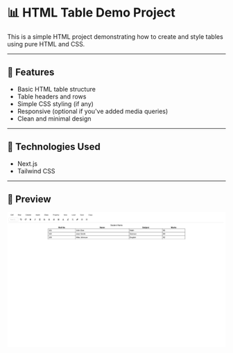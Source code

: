 # 📊 HTML Table Demo Project

This is a simple HTML project demonstrating how to create and style tables using pure HTML and CSS.

---

## 📝 Features

-   Basic HTML table structure
-   Table headers and rows
-   Simple CSS styling (if any)
-   Responsive (optional if you've added media queries)
-   Clean and minimal design

---

## 🔧 Technologies Used

-   Next.js
-   Tailwind CSS

---

## 📸 Preview

![Sample Table](screenshots/sample.png)
